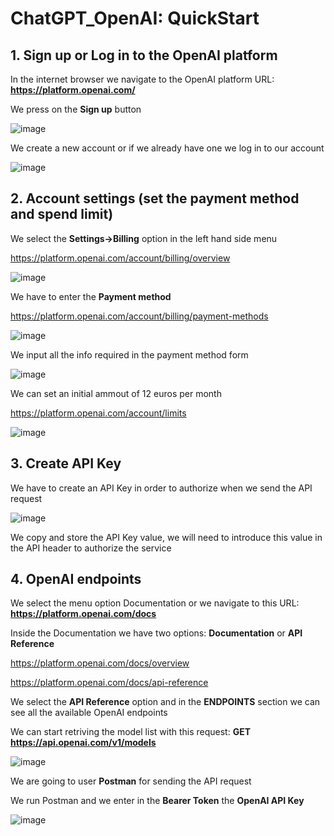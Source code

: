 # ChatGPT_OpenAI: QuickStart

## 1. Sign up or Log in to the OpenAI platform

In the internet browser we navigate to the OpenAI platform URL: **https://platform.openai.com/**

We press on the **Sign up** button

![image](https://github.com/luiscoco/ChatGPT_OpenAI-Sample1-QuickStart/assets/32194879/b634a849-300f-4cc0-82b8-11a6e6135e50)

We create a new account or if we already have one we log in to our account

![image](https://github.com/luiscoco/ChatGPT_OpenAI-Sample1-QuickStart/assets/32194879/193d0d27-0396-4fdf-8ba2-ed614d1b7f33)

## 2. Account settings (set the payment method and spend limit)

We select the **Settings->Billing** option in the left hand side menu

https://platform.openai.com/account/billing/overview

![image](https://github.com/luiscoco/ChatGPT_OpenAI-Sample1-QuickStart/assets/32194879/a7b275e9-14f9-4fb3-a1d1-b284bc3dae67)

We have to enter the **Payment method**

https://platform.openai.com/account/billing/payment-methods

![image](https://github.com/luiscoco/ChatGPT_OpenAI-Sample1-QuickStart/assets/32194879/ef9128b8-c110-4648-8e92-b36175b43df0)

We input all the info required in the payment method form

![image](https://github.com/luiscoco/ChatGPT_OpenAI-Sample1-QuickStart/assets/32194879/98830a0f-0148-483f-acc9-51c35beb405b)

We can set an initial ammout of 12 euros per month

https://platform.openai.com/account/limits

![image](https://github.com/luiscoco/ChatGPT_OpenAI-Sample1-QuickStart/assets/32194879/d1418bb6-2e7a-41c9-a745-1b898fa90380)

## 3. Create API Key

We have to create an API Key in order to authorize when we send the API request

![image](https://github.com/luiscoco/ChatGPT_OpenAI-Sample1-QuickStart/assets/32194879/ac69918b-d490-4e67-8486-7f36a8a66a5b)

We copy and store the API Key value, we will need to introduce this value in the API header to authorize the service

## 4. OpenAI endpoints

We select the menu option Documentation or we navigate to this URL: **https://platform.openai.com/docs**

Inside the Documentation we have two options: **Documentation** or **API Reference**

https://platform.openai.com/docs/overview

https://platform.openai.com/docs/api-reference

We select the **API Reference** option and in the **ENDPOINTS** section we can see all the available OpenAI endpoints

We can start retriving the model list with this request: **GET https://api.openai.com/v1/models**

![image](https://github.com/luiscoco/ChatGPT_OpenAI-Sample1-QuickStart/assets/32194879/6a202d98-4273-4223-a31d-221e9df632e2)

We are going to user **Postman** for sending the API request

We run Postman and we enter in the **Bearer Token** the **OpenAI API Key**

![image](https://github.com/luiscoco/ChatGPT_OpenAI-Sample1-QuickStart/assets/32194879/429e6b92-d45d-4536-8bfa-9ca2f6c57e3f)




